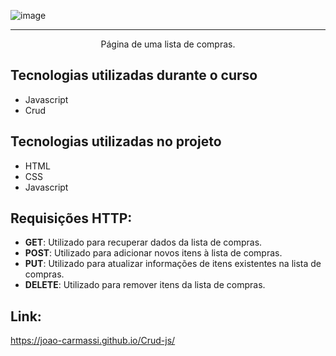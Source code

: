 ![image](https://github.com/user-attachments/assets/20c13ff6-4094-47bb-a319-50552f0a3ef1)

<hr>

<p align="center">Página de uma lista de compras.</p>

## Tecnologias utilizadas durante o curso
* Javascript
* Crud

## Tecnologias utilizadas no projeto
* HTML
* CSS
* Javascript

## Requisições HTTP:
* **GET**: Utilizado para recuperar dados da lista de compras.
* **POST**: Utilizado para adicionar novos itens à lista de compras.
* **PUT**: Utilizado para atualizar informações de itens existentes na lista de compras.
* **DELETE**: Utilizado para remover itens da lista de compras.

## Link:
https://joao-carmassi.github.io/Crud-js/
